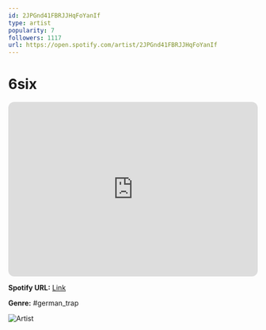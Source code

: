 ```yaml
---
id: 2JPGnd41FBRJJHqFoYanIf
type: artist
popularity: 7
followers: 1117
url: https://open.spotify.com/artist/2JPGnd41FBRJJHqFoYanIf
---
```

# 6six

<iframe style="border-radius:12px" src="https://open.spotify.com/embed/artist/2JPGnd41FBRJJHqFoYanIf" width="100%" height="352" frameBorder="0" allowfullscreen="" allow="autoplay; clipboard-write; encrypted-media; fullscreen; picture-in-picture" loading="lazy"></iframe>

**Spotify URL:** [Link](https://open.spotify.com/artist/2JPGnd41FBRJJHqFoYanIf)

**Genre:**  #german_trap

![Artist](https://i.scdn.co/image/ab6761610000e5eb8d170e5516ebaf418c8b4e83)
